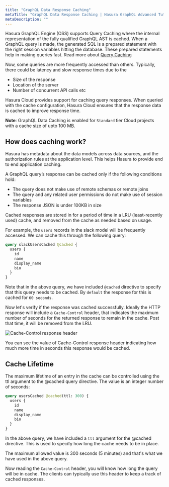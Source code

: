 ```yaml
---
title: "GraphQL Data Response Caching"
metaTitle: "GraphQL Data Response Caching | Hasura GraphQL Advanced Tutorial"
metaDescription: ""
---
```


Hasura GraphQL Engine (OSS) supports Query Caching where the internal representation of the fully qualified GraphQL AST is cached. When a GraphQL query is made, the generated SQL is a prepared statement with the right session variables hitting the database. These prepared statements help in making queries fast. Read more about [Query Caching](https://hasura.io/docs/1.0/graphql/core/queries/performance.html)

Now, some queries are more frequently accessed than others. Typically, there could be latency and slow response times due to the

- Size of the response
- Location of the server
- Number of concurrent API calls etc

Hasura Cloud provides support for caching query responses. When queried with the cache configuration, Hasura Cloud ensures that the response data is cached to improve response time.

**Note**: GraphQL Data Caching is enabled for `Standard` tier Cloud projects with a cache size of upto 100 MB.

## How does caching work?

Hasura has metadata about the data models across data sources, and the authorization rules at the application level. This helps Hasura to provide end to end application caching.

A GraphQL query’s response can be cached only if the following conditions hold:

- The query does not make use of remote schemas or remote joins
- The query and any related user permissions do not make use of session variables
- The response JSON is under 100KB in size

Cached responses are stored in for a period of time in a LRU (least-recently used) cache, and removed from the cache as needed based on usage.

For example, the `users` records in the slack model will be frequently accessed. We can cache this through the following query:

```graphql
query slackUsersCached @cached {
  users {
    id
    name
    display_name
    bio
  }
}
```

Note that in the above query, we have included `@cached` directive to specify that this query needs to be cached. By `default` the response for this is cached for `60 seconds`.

Now let's verify if the response was cached successfully.
Ideally the HTTP response will include a `Cache-Control` header, that indicates the maximum number of seconds for the returned response to remain in the cache. Post that time, it will be removed from the LRU.

![Cache-Control response header](https://graphql-engine-cdn.hasura.io/learn-hasura/assets/graphql-hasura-advanced/cache-control.png)

You can see the value of Cache-Control response header indicating how much more time in seconds this response would be cached.

## Cache Lifetime

The maximum lifetime of an entry in the cache can be controlled using the ttl argument to the @cached query directive. The value is an integer number of seconds:

```graphql
query usersCached @cached(ttl: 300) {
  users {
    id
    name
    display_name
    bio
  }
}
```
In the above query, we have included a `ttl` argument for the @cached directive. This is used to specify how long the cache needs to be in place.

The maximum allowed value is 300 seconds (5 minutes) and that's what we have used in the above query.

Now reading the `Cache-Control` header, you will know how long the query will be in cache. The clients can typically use this header to keep a track of cached responses.
